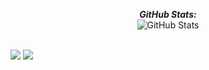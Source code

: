 <div>
  <p align="center">
      <b>
          <em>GitHub Stats:</em>
      </b> 
      <br/>
      <img src="https://github-readme-streak-stats.herokuapp.com/?user=Pasindu-Jayasundara" alt="GitHub Stats" /> 
      <br/><br/>
  </p>
</div>




<div>
  <p>
    <img src="https://github-readme-stats.vercel.app/api?username=Pasindu-Jayasundara&show_icons=true&include_all_commits=true" /> 
<img src="https://github-readme-stats.vercel.app/api/top-langs/?username=Pasindu-Jayasundara&layout=compact" /> 
  </p>
</div>
